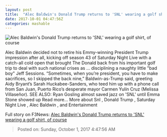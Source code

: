 ```yaml
---
layout: post
title:  "Alec Baldwin's Donald Trump returns to 'SNL' wearing a golf shirt, of course"
date: 2017-10-01 04:47:56Z
categories: mashable
---
```


![Alec Baldwin's Donald Trump returns to 'SNL' wearing a golf shirt, of course](https://i.amz.mshcdn.com/3dlyZzBAKi-GnIY2XGj8C64PBVc=/1200x630/2017%2F10%2F01%2F06%2F417a497e16c240f6b12d4d2ac6222e99.eff73.jpg)

Alec Baldwin decided not to retire his Emmy-winning President Trump impression after all, kicking off season 43 of Saturday Night Live with a catch-all cold open that brought The Donald back from his important golf trip to deal with such national crises as ... disciplining a naughty little "bad boy" Jeff Sessions. “Sometimes, when you’re president, you have to make sacrifices, so I skipped the back nine,” Baldwin-as-Trump said, greeting Aidy Bryant’s Sarah Huckabee-Sanders, who teed him up with a phone call from San Juan, Puerto Rico’s desperate mayor Carmen Yulín Cruz (Melissa Villaseñor). SEE ALSO: Ryan Gosling almost saved jazz on 'SNL' until Emma Stone showed up Read more... More about Snl , Donald Trump , Saturday Night Live , Alec Baldwin , and Entertainment


Full story on F3News: [Alec Baldwin's Donald Trump returns to 'SNL' wearing a golf shirt, of course](http://www.f3nws.com/n/ffrKtE)

> Posted on: Sunday, October 1, 2017 4:47:56 AM
